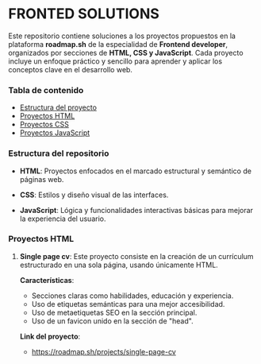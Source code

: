 # FRONTED SOLUTIONS

Este repositorio contiene soluciones a los proyectos propuestos en la plataforma **roadmap.sh** de la especialidad de **Frontend developer**, organizados por secciones de **HTML, CSS y JavaScript**.
Cada proyecto incluye un enfoque práctico y sencillo para aprender y aplicar los conceptos clave en el desarrollo web.

### Tabla de contenido
- [Estructura del proyecto](#Estructura-del-proyecto)
- [Proyectos HTML](#Proyectos-HTML)
- [Proyectos CSS](#Proyectos-CSS)
- [Proyectos JavaScript](#Proyectos-JS)


### Estructura del repositorio

  - **HTML**: Proyectos enfocados en el marcado estructural y semántico de páginas web.
  
  - **CSS**: Estilos y diseño visual de las interfaces.
  
  - **JavaScript**: Lógica y funcionalidades interactivas básicas para mejorar la experiencia del usuario.

### Proyectos HTML
  1. **Single page cv**: Este proyecto consiste en la creación de un currículum estructurado en una sola página, usando únicamente HTML.
     
     **Características**:
       - Secciones claras como habilidades, educación y experiencia.
       - Uso de etiquetas semánticas para una mejor accesibilidad.
       - Uso de metaetiquetas SEO en la sección principal.
       - Uso de un favicon unido en la sección de "head".

     **Link del proyecto**:
        - https://roadmap.sh/projects/single-page-cv
     

     


